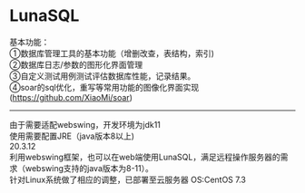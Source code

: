 # LunaSQL
基本功能：<br>
①数据库管理工具的基本功能（增删改查，表结构，索引)<br>
②数据库日志/参数的图形化界面管理<br>
③自定义测试用例测试评估数据库性能，记录结果。<br>
④soar的sql优化，重写等常用功能的图像化界面实现<br>
(https://github.com/XiaoMi/soar)

<hr>
由于需要适配webswing，开发环境为jdk11<br>
使用需要配置JRE（java版本8以上)<br>
20.3.12<br>
利用webswing框架，也可以在web端使用LunaSQL，满足远程操作服务器的需求（webswing支持的java版本为8-11）。<br>
针对Linux系统做了相应的调整，已部署至云服务器 OS:CentOS 7.3<br>
